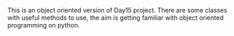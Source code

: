 This is an object oriented version of Day15 project. There are some classes with useful methods to use, the aim is getting familiar with object oriented programming on python.

